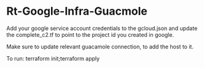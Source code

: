 # Rt-Google-Infra-Guacmole

Add your google service account credentials to the gcloud.json and update the complete_c2.tf to point to the project id you created in google.

Make sure to update relevant guacamole connection, to add the host to it. 

To run:
terraform init;terraform apply
